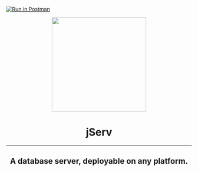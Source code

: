 [![Run in Postman](https://run.pstmn.io/button.svg)](https://app.getpostman.com/run-collection/289f0bfba5cf1a9572c7)

<div id="header" align="center">
    <img src="Media/icon.png" width="256px" height="256px">
    <h1>jServ</h1>
    <hr>
    <h2>A database server, deployable on any platform.</h2>
</div>

<div id="body" align="center">
    
    
</div>
